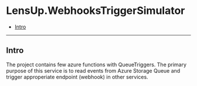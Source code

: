 # LensUp.WebhooksTriggerSimulator

- [Intro](#intro)

---

## Intro

The project contains few azure functions with QueueTriggers. The primary purpose of this service is to read events from Azure Storage Queue and trigger approperiate endpoint (webhook) in other services.